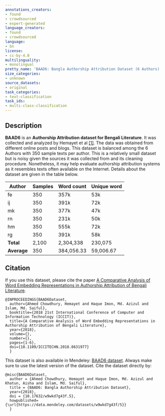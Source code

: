```yaml
---
annotations_creators:
- found
- crowdsourced
- expert-generated
language_creators:
- found
- crowdsourced
language:
- bn
license:
- cc-by-4.0
multilinguality:
- monolingual
pretty_name: 'BAAD6: Bangla Authorship Attribution Dataset (6 Authors)'
size_categories:
- unknown
source_datasets:
- original
task_categories:
- text-classification
task_ids:
- multi-class-classification
---
```


## Description

**BAAD6** is an **Authorship Attribution dataset for Bengali Literature**. It was collected and analyzed by Hemayet et al [[1]](https://ieeexplore.ieee.org/document/8631977). The data was obtained from different online posts and blogs. This dataset is balanced among the 6 Authors with 350 sample texts per author. This is a relatively small dataset but is noisy given the sources it was collected from and its cleaning procedure. Nonetheless, it may help evaluate authorship attribution systems as it resembles texts often available on the Internet. Details about the dataset are given in the table below.

| Author | Samples | Word count | Unique word |
| ------ | ------ | ------ | ------ |
|fe|350|357k|53k|
| ij | 350 | 391k | 72k
| mk | 350 | 377k | 47k
| rn | 350 | 231k | 50k
| hm | 350 | 555k | 72k
| rg | 350 | 391k | 58k
**Total** | 2,100 | 2,304,338 | 230,075
**Average** | 350 | 384,056.33 | 59,006.67

## Citation

If you use this dataset, please cite the paper [A Comparative Analysis of Word Embedding Representations in Authorship Attribution of Bengali Literature](https://ieeexplore.ieee.org/document/8631977).

```
@INPROCEEDINGS{BAAD6Dataset,
  author={Ahmed Chowdhury, Hemayet and Haque Imon, Md. Azizul and Islam, Md. Saiful},
  booktitle={2018 21st International Conference of Computer and Information Technology (ICCIT)}, 
  title={A Comparative Analysis of Word Embedding Representations in Authorship Attribution of Bengali Literature}, 
  year={2018},
  volume={},
  number={},
  pages={1-6},
  doi={10.1109/ICCITECHN.2018.8631977}
  }
 ```
 
This dataset is also available in Mendeley: [BAAD6 dataset](https://data.mendeley.com/datasets/w9wkd7g43f/5). Always make sure to use the latest version of the dataset. Cite the dataset directly by:

```
@misc{BAAD6Dataset,
  author = {Ahmed Chowdhury, Hemayet and Haque Imon, Md. Azizul and Khatun, Aisha and Islam, Md. Saiful},
  title = {BAAD6: Bangla Authorship Attribution Dataset},
  year={2018},
  doi = {10.17632/w9wkd7g43f.5},
  howpublished= {\url{https://data.mendeley.com/datasets/w9wkd7g43f/5}}
  } 
```
